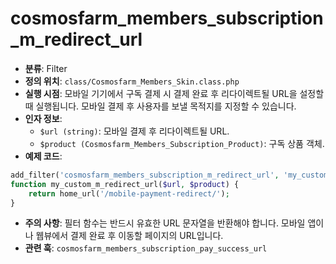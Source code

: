 # cosmosfarm_members_subscription_m_redirect_url

- **분류**: Filter
- **정의 위치**: `class/Cosmosfarm_Members_Skin.class.php`
- **실행 시점**: 모바일 기기에서 구독 결제 시 결제 완료 후 리다이렉트될 URL을 설정할 때 실행됩니다. 모바일 결제 후 사용자를 보낼 목적지를 지정할 수 있습니다.
- **인자 정보**:
  - `$url (string)`: 모바일 결제 후 리다이렉트될 URL.
  - `$product (Cosmosfarm_Members_Subscription_Product)`: 구독 상품 객체.
- **예제 코드**:

```php
add_filter('cosmosfarm_members_subscription_m_redirect_url', 'my_custom_m_redirect_url', 10, 2);
function my_custom_m_redirect_url($url, $product) {
    return home_url('/mobile-payment-redirect/');
}
```

- **주의 사항**: 필터 함수는 반드시 유효한 URL 문자열을 반환해야 합니다. 모바일 앱이나 웹뷰에서 결제 완료 후 이동할 페이지의 URL입니다.
- **관련 훅**: `cosmosfarm_members_subscription_pay_success_url`
